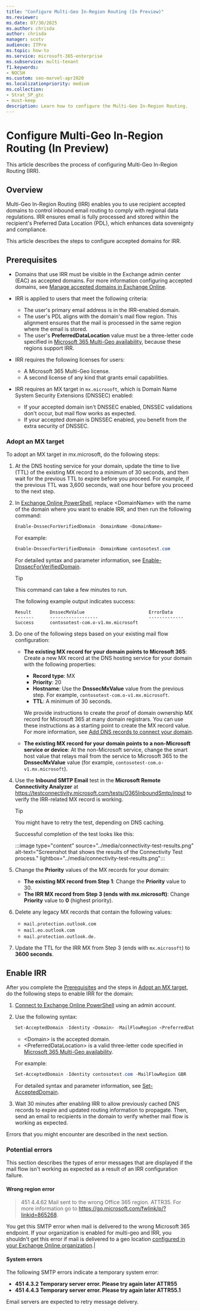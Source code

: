 ```yaml
---
title: "Configure Multi-Geo In-Region Routing (In Preview)"
ms.reviewer:
ms.date: 07/30/2025
ms.author: chrisda
author: chrisda
manager: scotv
audience: ITPro
ms.topic: how-to
ms.service: microsoft-365-enterprise
ms.subservice: multi-tenant
f1.keywords:
- NOCSH
ms.custom: seo-marvel-apr2020
ms.localizationpriority: medium
ms.collection: 
- Strat_SP_gtc
- must-keep
description: Learn how to configure the Multi-Geo In-Region Routing.
---
```


# Configure Multi-Geo In-Region Routing (In Preview)

This article describes the process of configuring Multi-Geo In-Region Routing (IRR).

## Overview

Multi-Geo In-Region Routing (IRR) enables you to use recipient accepted domains to control inbound email routing to comply with regional data regulations. IRR ensures email is fully processed and stored within the recipient's Preferred Data Location (PDL), which enhances data sovereignty and compliance.

This article describes the steps to configure accepted domains for IRR.

## Prerequisites

- Domains that use IRR must be visible in the Exchange admin center (EAC) as accepted domains. For more information configuring accepted domains, see [Manage accepted domains in Exchange Online](/exchange/mail-flow-best-practices/manage-accepted-domains/manage-accepted-domains).

- IRR is applied to users that meet the following criteria:
  - The user's primary email address is in the IRR-enabled domain.
  - The user's PDL aligns with the domain's mail flow region. This alignment ensures that the mail is processed in the same region where the email is stored.
  - The user's **PreferredDataLocation** value must be a three-letter code specified in [Microsoft 365 Multi-Geo availability](microsoft-365-multi-geo.md#microsoft-365-multi-geo-availability), because these regions support IRR.

- IRR requires the following licenses for users:
  - A Microsoft 365 Multi-Geo license.
  - A second license of any kind that grants email capabilities.

- IRR requires an MX target in `mx.microsoft`, which is Domain Name System Security Extensions (DNSSEC) enabled:
  - If your accepted domain isn't DNSSEC enabled, DNSSEC validations don't occur, but mail flow works as expected.
  - If your accepted domain is DNSSEC enabled, you benefit from the extra security of DNSSEC.

### Adopt an MX target

To adopt an MX target in mx.microsoft, do the following steps:

1. At the DNS hosting service for your domain, update the time to live (TTL) of the existing MX record to a minimum of 30 seconds, and then wait for the previous TTL to expire before you proceed. For example, if the previous TTL was 3,600 seconds, wait one hour before you proceed to the next step.

2. In [Exchange Online PowerShell](/microsoft-365/enterprise/administering-exchange-online-multi-geo?view=o365-worldwide#connect-directly-to-a-geo-location-using-exchange-online-powershell&preserve-view=true), replace \<DomainName\> with the name of the domain where you want to enable IRR, and then run the following command:

   ```powershell
   Enable-DnssecForVerifiedDomain -DomainName <DomainName>
   ```

   For example:

   ```powershell
   Enable-DnssecForVerifiedDomain -DomainName contosotest.com
   ```

   For detailed syntax and parameter information, see [Enable-DnssecForVerifiedDomain](/powershell/module/exchange/enable-dnssecforverifieddomain).

   > [!TIP]
   > This command can take a few minutes to run.

   The following example output indicates success:

   ```console
   Result       DnssecMxValue                        ErrorData
   -------      ------------------                   -------------
   Success      contosotest-com.o-v1.mx.microsoft    
   ```

3. Do one of the following steps based on your existing mail flow configuration:
   - **The existing MX record for your domain points to Microsoft 365**: Create a new MX record at the DNS hosting service for your domain with the following properties:
     - **Record type**: MX
     - **Priority**: 20
     - **Hostname**: Use the **DnssecMxValue** value from the previous step. For example, `contosotest-com.o-v1.mx.microsoft`.
     - **TTL**: A minimum of 30 seconds.

      We provide instructions to create the proof of domain ownership MX record for Microsoft 365 at many domain registrars. You can use these instructions as a starting point to create the MX record value. For more information, see [Add DNS records to connect your domain](/Microsoft-365/admin/get-help-with-domains/create-dns-records-at-any-dns-hosting-provider).

   - **The existing MX record for your domain points to a non-Microsoft service or device**: At the non-Microsoft service, change the smart host value that relays mail from the service to Microsoft 365 to the **DnssecMxValue** value (for example, `contosotest-com.o-v1.mx.microsoft`).

4. Use the **Inbound SMTP Email** test in the **Microsoft Remote Connectivity Analyzer** at <https://testconnectivity.microsoft.com/tests/O365InboundSmtp/input> to verify the IRR-related MX record is working.

   > [!TIP]
   > You might have to retry the test, depending on DNS caching.

   Successful completion of the test looks like this:

   :::image type="content" source="../media/connectivity-test-results.png" alt-text="Screenshot that shows the results of the Connectivity Test process." lightbox="../media/connectivity-test-results.png":::

5. Change the **Priority** values of the MX records for your domain:
   - **The existing MX record from Step 1**: Change the **Priority** value to 30.
   - **The IRR MX record from Step 3 (ends with mx.microsoft)**:  Change **Priority** value to **0** (highest priority).

6. Delete any legacy MX records that contain the following values:
   - `mail.protection.outlook.com`
   - `mail.eo.outlook.com`
   - `mail.protection.outlook.de.`

7. Update the TTL for the IRR MX from Step 3 (ends with `mx.microsoft`) to **3600 seconds**.

## Enable IRR

After you complete the [Prerequisites](#prerequisites) and the steps in [Adopt an MX target](#adopt-an-mx-target), do the following steps to enable IRR for the domain:

1. [Connect to Exchange Online PowerShell](/microsoft-365/enterprise/administering-exchange-online-multi-geo?view=o365-worldwide#connect-directly-to-a-geo-location-using-exchange-online-powershell&preserve-view=true) using an admin account.

2. Use the following syntax:

   ```powershell
   Set-AcceptedDomain -Identity <Domain> -MailFlowRegion <PreferredDataLocation>
   ```

   - \<Domain\> is the accepted domain.
   - \<PreferredDataLocation\> is a valid three-letter code specified in [Microsoft 365 Multi-Geo availability](microsoft-365-multi-geo.md#microsoft-365-multi-geo-availability).

   For example:

   ```powershell
   Set-AcceptedDomain -Identity contosotest.com -MailFlowRegion GBR
   ```

   For detailed syntax and parameter information, see [Set-AcceptedDomain](/powershell/module/exchange/set-accepteddomain).

3. Wait 30 minutes after enabling IRR to allow previously cached DNS records to expire and updated routing information to propagate. Then, send an email to recipients in the domain to verify whether mail flow is working as expected.

Errors that you might encounter are described in the next section.

### Potential errors

This section describes the types of error messages that are displayed if the mail flow isn't working as expected as a result of an IRR configuration failure.

#### Wrong region error

> 451 4.4.62 Mail sent to the wrong Office 365 region. ATTR35. For more information go to <https://go.microsoft.com/fwlink/p/?linkid=865268>.

You get this SMTP error when mail is delivered to the wrong Microsoft 365 endpoint. If your organization is enabled for multi-geo and IRR, you shouldn't get this error if mail is delivered to a geo location [configured in your Exchange Online organization](administering-exchange-online-multi-geo.md#view-the-available-geo-locations-that-are-configured-in-your-exchange-online-organization).|

#### System errors

The following SMTP errors indicate a temporary system error:

- **451 4.3.2 Temporary server error. Please try again later ATTR55**
- **451 4.4.3 Temporary server error. Please try again later ATTR55.1**

Email servers are expected to retry message delivery.
